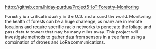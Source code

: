 https://github.com/lhiday-purdue/Project5-IoT-Forestry-Monitoring

Forestry is a critical industry in the U.S. and around the world. Monitoring the health of forests can be a huge challenge, as many are in remote locations and require specific radio networks to penetrate the foliage and pass data to towers that may be many miles away. This project will investigate methods to gather data from sensors in a tree farm using a combination of drones and LoRa communications.
